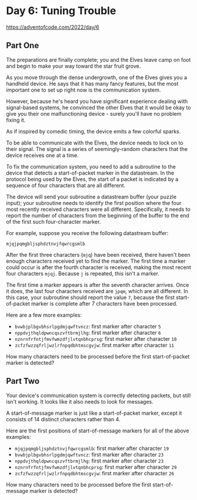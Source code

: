 # Day 6: Tuning Trouble

https://adventofcode.com/2022/day/6

## Part One

The preparations are finally complete; you and the Elves leave camp on foot and begin to make your way toward the star
fruit grove.

As you move through the dense undergrowth, one of the Elves gives you a handheld device. He says that it has many fancy
features, but the most important one to set up right now is the communication system.

However, because he's heard you have significant experience dealing with signal-based systems, he convinced the other
Elves that it would be okay to give you their one malfunctioning device - surely you'll have no problem fixing it.

As if inspired by comedic timing, the device emits a few colorful sparks.

To be able to communicate with the Elves, the device needs to lock on to their signal. The signal is a series of
seemingly-random characters that the device receives one at a time.

To fix the communication system, you need to add a subroutine to the device that detects a start-of-packet marker in the
datastream. In the protocol being used by the Elves, the start of a packet is indicated by a sequence of four characters
that are all different.

The device will send your subroutine a datastream buffer (your puzzle input); your subroutine needs to identify the
first position where the four most recently received characters were all different. Specifically, it needs to report the
number of characters from the beginning of the buffer to the end of the first such four-character marker.

For example, suppose you receive the following datastream buffer:

```
mjqjpqmgbljsphdztnvjfqwrcgsmlb
```

After the first three characters (`mjq`) have been received, there haven't been enough characters received yet to find
the marker. The first time a marker could occur is after the fourth character is received, making the most recent four
characters `mjqj`. Because `j` is repeated, this isn't a marker.

The first time a marker appears is after the seventh character arrives. Once it does, the last four characters received
are `jpqm`, which are all different. In this case, your subroutine should report the value `7`, because the first
start-of-packet marker is complete after 7 characters have been processed.

Here are a few more examples:

- `bvwbjplbgvbhsrlpgdmjqwftvncz`: first marker after character `5`
- `nppdvjthqldpwncqszvftbrmjlhg`: first marker after character `6`
- `nznrnfrfntjfmvfwmzdfjlvtqnbhcprsg`: first marker after character `10`
- `zcfzfwzzqfrljwzlrfnpqdbhtmscgvjw`: first marker after character `11`

How many characters need to be processed before the first start-of-packet marker is detected?

## Part Two

Your device's communication system is correctly detecting packets, but still isn't working. It looks like it also needs
to look for messages.

A start-of-message marker is just like a start-of-packet marker, except it consists of 14 distinct characters rather
than 4.

Here are the first positions of start-of-message markers for all of the above examples:

- `mjqjpqmgbljsphdztnvjfqwrcgsmlb`: first marker after character `19`
- `bvwbjplbgvbhsrlpgdmjqwftvncz`: first marker after character `23`
- `nppdvjthqldpwncqszvftbrmjlhg`: first marker after character `23`
- `nznrnfrfntjfmvfwmzdfjlvtqnbhcprsg`: first marker after character `29`
- `zcfzfwzzqfrljwzlrfnpqdbhtmscgvjw`: first marker after character `26`

How many characters need to be processed before the first start-of-message marker is detected?

